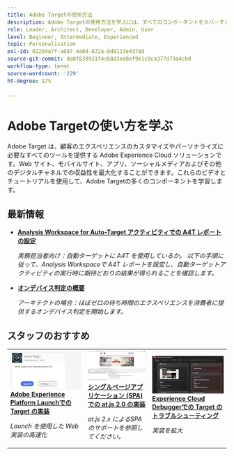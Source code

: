 ```yaml
---
title: Adobe Targetの使用方法
description: Adobe Targetの使用方法を学ぶには、すべてのコンポーネントをカバーするこのチュートリアルとビデオのコレクションを利用します。 Adobe Targetの力を効果的に使う。
role: Leader, Architect, Developer, Admin, User
level: Beginner, Intermediate, Experienced
topic: Personalization
exl-id: 02204a7f-a897-4a0d-872a-8d8113e4378d
source-git-commit: da8f839931f4c68d3ee8ef9e1c8ca377d79a4cb0
workflow-type: tm+mt
source-wordcount: '229'
ht-degree: 17%

---
```


# Adobe Targetの使い方を学ぶ

Adobe Target は、顧客のエクスペリエンスのカスタマイズやパーソナライズに必要なすべてのツールを提供する Adobe Experience Cloud ソリューションです。Web サイト、モバイルサイト、アプリ、ソーシャルメディアおよびその他のデジタルチャネルでの収益性を最大化することができます。これらのビデオとチュートリアルを使用して、Adobe Targetの多くのコンポーネントを学習します。

<div id="whats-new-section">

## 最新情報

* **[Analysis Workspace for Auto-Target アクティビティでの A4T レポートの設定](integrations/set-up-a4t-reports-in-analysis-workspace-for-auto-target-activities.md)**

   *実務担当者向け：自動ターゲットに A4T を使用しているか。 以下の手順に従って、Analysis Workspaceで A4T レポートを設定し、自動ターゲットアクティビティの実行時に期待どおりの結果が得られることを確認します。*
* **[オンデバイス判定の概要](implementation/on-device-decisioning-overview.md)**

   *アーキテクトの場合：ほぼゼロの待ち時間のエクスペリエンスを消費者に提供するオンデバイス判定を開始します。*
<!-- * **[Use the Recommendations API (Tutorial)](recommendations-api-tutorial/recs-api-overview.md)**
    *For developers: Get hands-on practice using the [!DNL Recommendations] APIs to configure and manage [!DNL Recommendations] catalogs and custom criteria, and more.*-->

<!--* **[Implement Adobe Target with Adobe Mobile Services SDK v4 for Android (Tutorial)](mobile-v4/overview.md)**
    *For developers who are already using Adobe Mobile Services SDK v4: learn how to start personalizing app experiences with Adobe Target. These steps are provided as legacy user support.*<!-- Concepts learned here are also applicable to Adobe Experience Platform Mobile SDK (v5).-->

<!--* **[Use Recommendations Offers (Video)](recommendations/use-recommendations-offers.md)**
    *For all Target Users: Learn how to use product recommendations in A/B and Experience Targeting Activities.*-->

<!--
* **[Create a Recommendations Activity (Video)](recommendations/create-a-recommendations-activity.md)**
    <br>
    *Recommend products to your customers at scale with this Premium feature.* -->


</div>

<div id="recs-overview-body-1"></div>
<div id="recs-overview-body-2"></div>
<div id="recs-overview-body-3"></div>
<div id="recs-overview-body-4"></div>
<div id="recs-overview-body-5"></div>
<div id="recs-overview-body-6"></div>

<div id="staff-picks-section">

## スタッフのおすすめ

<table>
<tr>
  <td>
    <a href="https://experienceleague.adobe.com/docs/launch-learn/implementing-in-websites-with-launch/implement-solutions/target.html?lang=en">
      <img alt="Adobe Experience Platform Launchでの Target の実装" src="assets/launch_referencearchitectureguides.png" />
    </a>
    <div>
      <a href="https://experienceleague.adobe.com/docs/launch-learn/implementing-in-websites-with-launch/implement-solutions/target.html?lang=en">
    <strong>Adobe Experience Platform Launchでの Target の実装</strong>
    </a>
    </div>
    <p>
    <em>Launch を使用した Web 実装の高速化</em>
    <p>
  </td>
  <td>
    <a href="implementation/implement-atjs-20-in-a-single-page-application.md">
      <img alt="シングルページアプリケーション (SPA) での at.js 2.0 の実装" src="assets/implementing_adobetargetsatjs20inasinglepageapplicationspa.png" />
    </a>
    <div>
      <a href="implementation/implement-atjs-20-in-a-single-page-application.md">
    <strong>シングルページアプリケーション (SPA) での at.js 2.0 の実装</strong>
    </a>
    </div>
    <p>
    <em>at.js 2.x によるSPAのサポートを参照してください。</em>
    <p>
  </td>
  <td>
    <a href="troubleshooting/troubleshoot-with-the-experience-cloud-debugger.md">
      <img alt="Experience Cloud Debuggerでの Target のトラブルシューティング" src="assets/using_the_experienceclouddebuggerwithadobetarget.png" />
    </a>
    <div>
      <a href="troubleshooting/troubleshoot-with-the-experience-cloud-debugger.md">
    <strong>Experience Cloud Debuggerでの Target のトラブルシューティング</strong>
    </a>
    </div>
    <p>
    <em>実装を拡大</em>
    <p>
  </td>
</tr>
</table>
</div>
